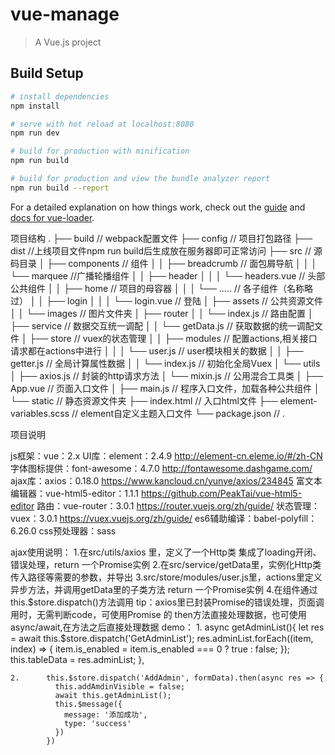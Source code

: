 # vue-manage

> A Vue.js project

## Build Setup

``` bash
# install dependencies
npm install

# serve with hot reload at localhost:8080
npm run dev

# build for production with minification
npm run build

# build for production and view the bundle analyzer report
npm run build --report
```

For a detailed explanation on how things work, check out the [guide](http://vuejs-templates.github.io/webpack/) and [docs for vue-loader](http://vuejs.github.io/vue-loader).


项目结构
.
├── build                                       // webpack配置文件
├── config                                      // 项目打包路径
├── dist                                        //上线项目文件npm run build后生成放在服务器即可正常访问
├── src                                         // 源码目录
│   ├── components                              // 组件
│   │   ├── breadcrumb                          // 面包屑导航
│   │   │   └── marquee                         //广播轮播组件
│   │   ├── header
│   │   │   └── headers.vue                     // 头部公共组件
│   │   ├── home                                // 项目的母容器
│   │   │   └── .....                           // 各子组件（名称略过）
│   │   ├── login
│   │   │   └── login.vue                       // 登陆
│   ├── assets                                  // 公共资源文件
│   │   └── images                              // 图片文件夹
│   ├── router
│   │   └── index.js                            // 路由配置
│   ├── service                                 // 数据交互统一调配
│   │   └── getData.js                          // 获取数据的统一调配文件
│   ├── store                                   // vuex的状态管理
│   │   ├── modules                             // 配置actions,相关接口请求都在actions中进行
│   │   │   └── user.js                         // user模块相关的数据
│   │   ├── getter.js                           // 全局计算属性数据
│   │   └── index.js                            // 初始化全局Vuex
│   └── utils
│       ├── axios.js                            // 封装的http请求方法
│       └── mixin.js                            // 公用混合工具类
│   ├── App.vue                                 // 页面入口文件
│   ├── main.js                                 // 程序入口文件，加载各种公共组件
│   └── static                                  // 静态资源文件夹
├── index.html                                  // 入口html文件
├── element-variables.scss                      // element自定义主题入口文件
└── package.json                                // .

项目说明

js框架：vue：2.x
UI库：element：2.4.9               http://element-cn.eleme.io/#/zh-CN
字体图标提供：font-awesome：4.7.0   http://fontawesome.dashgame.com/
ajax库：axios：0.18.0              https://www.kancloud.cn/yunye/axios/234845
富文本编辑器：vue-html5-editor：1.1.1 https://github.com/PeakTai/vue-html5-editor
路由：vue-router：3.0.1             https://router.vuejs.org/zh/guide/
状态管理：vuex：3.0.1               https://vuex.vuejs.org/zh/guide/
es6辅助编译：babel-polyfill：6.26.0
css预处理器：sass


ajax使用说明：
  1.在src/utils/axios 里，定义了一个Http类 集成了loading开闭、错误处理，return 一个Promise实例
  2.在src/service/getData里，实例化Http类传入路径等需要的参数，并导出
  3.src/store/modules/user.js里，actions里定义异步方法，并调用getData里的子类方法 return 一个Promise实例
  4.在组件通过this.$store.dispatch()方法调用
  tip：axios里已封装Promise的错误处理，页面调用时，无需判断code，可使用Promise 的 then方法直接处理数据，也可使用async/await,在方法之后直接处理数据
  demo：
    1.      async getAdminList(){
              let res = await this.$store.dispatch('GetAdminList');
              res.adminList.forEach((item, index) => {
                item.is_enabled = item.is_enabled === 0 ? true : false;
              });
              this.tableData = res.adminList;
            },

    2.      this.$store.dispatch('AddAdmin', formData).then(async res => {
              this.addAmdinVisible = false;
              await this.getAdminList();
              this.$message({
                message: '添加成功',
                type: 'success'
              })
            })

